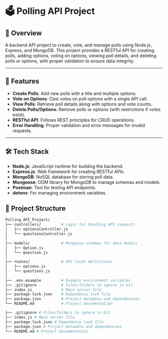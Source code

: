 # 🗳️ Polling API Project

## 🚀 Overview
A backend API project to create, vote, and manage polls using Node.js, Express, and MongoDB. This project provides a RESTful API for creating polls, adding options, voting on options, viewing poll details, and deleting polls or options, with proper validation to ensure data integrity.

---

## 📌 Features
- **Create Polls**: Add new polls with a title and multiple options.
- **Vote on Options**: Cast votes on poll options with a single API call.
- **View Polls**: Retrieve poll details along with options and vote counts.
- **Delete Polls/Options**: Remove polls or options (with restrictions if votes exist).
- **RESTful API**: Follows REST principles for CRUD operations.
- **Error Handling**: Proper validation and error messages for invalid requests.

---

## 🛠️ Tech Stack
- **Node.js**: JavaScript runtime for building the backend.
- **Express.js**: Web framework for creating RESTful APIs.
- **MongoDB**: NoSQL database for storing poll data.
- **Mongoose**: ODM library for MongoDB to manage schemas and models.
- **Postman**: Tool for testing API endpoints.
- **dotenv**: For managing environment variables.
## 📂 Project Structure

```bash
Polling_API_Project/
├── controllers/         # Logic for handling API requests
│   ├── optionsController.js
│   └── questionsController.js
│
├── models/              # Mongoose schemas for data models
│   ├── Option.js
│   └── Question.js
│
├── routes/              # API route definitions
│   ├── options.js
│   └── questions.js
│
├── .env.example         # Example environment variables
├── .gitignore           # Files/folders to ignore in Git
├── index.js             # Main server file
├── package-lock.json    # Dependency lock file
├── package.json         # Project metadata and dependencies
└── README.md            # Project documentation

├── .gitignore # Files/folders to ignore in Git
├── index.js # Main server file
├── package-lock.json # Dependency lock file
├── package.json # Project metadata and dependencies
└── README.md # Project documentation          
